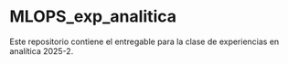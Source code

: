 # MLOPS_exp_analitica
Este repositorio contiene el entregable para la clase de experiencias en analítica 2025-2.
